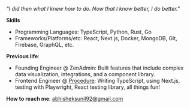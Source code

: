 *“I did then what I knew how to do. Now that I know better, I do better.”*
<br>

**Skills**
- Programming Languages: TypeScript, Python, Rust, Go
- Frameworks/Platforms/etc: React, Next.js, Docker, MongoDB, Git, Firebase, GraphQL, etc.


**Previous life**:
- Founding Engineer @ ZenAdmin: Built features that include complex data visualization, integrations, and a component library.
- Frontend Engineer @ [Procedure](https://procedure.tech/): Writing TypeScript, using Next.js, testing with Playwright, React testing library, all things fun!

**How to reach me**: abhisheksunil92@gmail.com <br>
